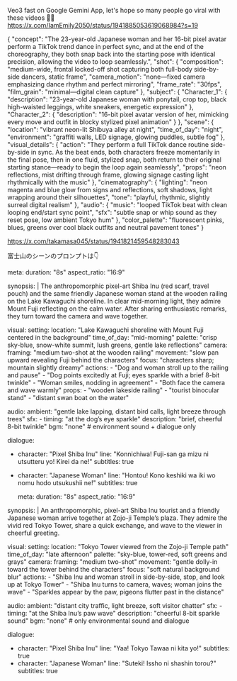 Veo3 fast on Google Gemini App, let's hope so many people go viral with these videos 🙏😀
https://x.com/IamEmily2050/status/1941885053619068984?s=19

{
  "concept": "The 23-year-old Japanese woman and her 16-bit pixel avatar perform a TikTok trend dance in perfect sync, and at the end of the choreography, they both snap back into the starting pose with identical precision, allowing the video to loop seamlessly.",
  "shot": {
    "composition": "medium-wide, frontal locked-off shot capturing both full-body side-by-side dancers, static frame",
    "camera_motion": "none—fixed camera emphasizing dance rhythm and perfect mirroring",
    "frame_rate": "30fps",
    "film_grain": "minimal—digital clean capture"
  },
  "subject": {
    "Character_1": {
      "description": "23-year-old Japanese woman with ponytail, crop top, black high-waisted leggings, white sneakers, energetic expression"
    },
    "Character_2": {
      "description": "16-bit pixel avatar version of her, mimicking every move and outfit in blocky stylized pixel animation"
    }
  },
  "scene": {
    "location": "vibrant neon-lit Shibuya alley at night",
    "time_of_day": "night",
    "environment": "graffiti walls, LED signage, glowing puddles, subtle fog"
  },
  "visual_details": {
    "action": "They perform a full TikTok dance routine side-by-side in sync. As the beat ends, both characters freeze momentarily in the final pose, then in one fluid, stylized snap, both return to their original starting stance—ready to begin the loop again seamlessly",
    "props": "neon reflections, mist drifting through frame, glowing signage casting light rhythmically with the music"
  },
  "cinematography": {
    "lighting": "neon magenta and blue glow from signs and reflections, soft shadows, light wrapping around their silhouettes",
    "tone": "playful, rhythmic, slightly surreal digital realism"
  },
  "audio": {
    "music": "looped TikTok beat with clean looping end/start sync point",
    "sfx": "subtle snap or whip sound as they reset pose, low ambient Tokyo hum"
  },
  "color_palette": "fluorescent pinks, blues, greens over cool black outfits and neutral pavement tones"
}


https://x.com/takamasa045/status/1941821459548283043

富士山のシーンのプロンプトは👇

meta:
  duration: "8s"
  aspect_ratio: "16:9"

synopsis: |
  The anthropomorphic pixel-art Shiba Inu (red scarf, travel pouch) and the same friendly
  Japanese woman stand at the wooden railing on the Lake Kawaguchi shoreline.  In clear
  mid-morning light, they admire Mount Fuji reflecting on the calm water.  After sharing
  enthusiastic remarks, they turn toward the camera and wave together.

visual:
  setting:
    location: "Lake Kawaguchi shoreline with Mount Fuji centered in the background"
    time_of_day: "mid-morning"
    palette: "crisp sky-blue, snow-white summit, lush greens, gentle lake reflections"
  camera:
    framing: "medium two-shot at the wooden railing"
    movement: "slow pan upward revealing Fuji behind the characters"
    focus: "characters sharp; mountain slightly dreamy"
  actions:
    - "Dog and woman stroll up to the railing and pause"
    - "Dog points excitedly at Fuji; eyes sparkle with a brief 8-bit twinkle"
    - "Woman smiles, nodding in agreement"
    - "Both face the camera and wave warmly"
  props:
    - "wooden lakeside railing"
    - "tourist binocular stand"
    - "distant swan boat on the water"

audio:
  ambient: "gentle lake lapping, distant bird calls, light breeze through trees"
  sfx:
    - timing: "at the dog’s eye sparkle"
      description: "brief, cheerful 8-bit twinkle"
  bgm: "none"   # environment sound + dialogue only

dialogue:
  - character: "Pixel Shiba Inu"
    line: "Konnichiwa! Fuji-san ga mizu ni utsutteru yo! Kirei da ne!"
    subtitles: true
  - character: "Japanese Woman"
    line: "Hontou! Kono keshiki wa iki wo nomu hodo utsukushii ne!"
    subtitles: true




    meta:
  duration: "8s"
  aspect_ratio: "16:9"

synopsis: |
  An anthropomorphic, pixel-art Shiba Inu tourist and a friendly Japanese woman arrive
  together at Zojo-ji Temple’s plaza.  They admire the vivid red Tokyo Tower, share a
  quick exchange, and wave to the viewer in cheerful greeting.

visual:
  setting:
    location: "Tokyo Tower viewed from the Zojo-ji Temple path"
    time_of_day: "late afternoon"
    palette: "sky-blue, tower-red, soft greens and grays"
  camera:
    framing: "medium two-shot"
    movement: "gentle dolly-in toward the tower behind the characters"
    focus: "soft natural background blur"
  actions:
    - "Shiba Inu and woman stroll in side-by-side, stop, and look up at Tokyo Tower"
    - "Shiba Inu turns to camera, waves; woman joins the wave"
    - "Sparkles appear by the paw, pigeons flutter past in the distance"

audio:
  ambient: "distant city traffic, light breeze, soft visitor chatter"
  sfx:
    - timing: "at the Shiba Inu’s paw wave"
      description: "cheerful 8-bit sparkle sound"
  bgm: "none"   # only environmental sound and dialogue

dialogue:
  - character: "Pixel Shiba Inu"
    line: "Yaa! Tokyo Tawaa ni kita yo!"
    subtitles: true
  - character: "Japanese Woman"
    line: "Suteki! Issho ni shashin torou?"
    subtitles: true

